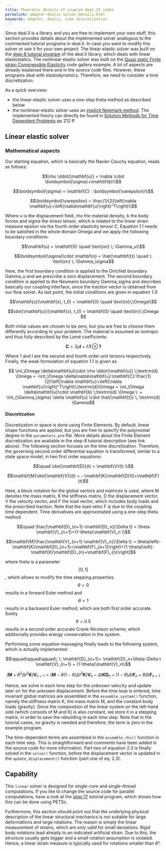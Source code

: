 ```yaml
---
title: Theoretic details of coupled deal.II codes
permalink: adapter-dealii-solver-details.html
keywords: adapter, dealii, time discretization
---
```


<!---
Latex Code for the equations
\begin{align*}\tag{1.1}
\begin{cases}
\rho \ddot{\mathbf{u}} &= \nabla \cdot \boldsymbol{\sigma}+\mathbf{b} \\
\boldsymbol{\sigma} &= \mathbf{C} : \boldsymbol{\varepsilon} \\
\boldsymbol{\varepsilon} &= \frac{1}{2}\left(\nabla \mathbf{u}+\left(\nabla\mathbf{u}\right)^T\right)
\end{cases}
\end{align*}

\begin{align*}\tag{1.2}
\mathbf{u} &= \mathbf{0} \quad \text{on} \; \Gamma_u\\
\boldsymbol{\sigma}\cdot \mathbf{n} &= \hat{\mathbf{t}} \quad \: \text{on} \; \Gamma_\sigma
\end{align*}

\begin{align*}\tag{1.3}
\mathbf{u}(\mathbf{x}, t_0) &= \mathbf{0} \quad \text{in}\;\Omega\\
\dot{\mathbf{u}}(\mathbf{x}, t_0) &= \mathbf{0} \quad \text{in}\;\Omega
\end{align*}

\begin{equation}\tag{1.4}
\mathbf{C} = 2\mu \mathbf{I}+\lambda\mathbf{1}\otimes \mathbf{1}
\end{equation}

\begin{align*}\tag{1.5}
 \int_\Omega \delta\mathbf{u}\cdot \rho \ddot{\mathbf{u}} \;\textrm{d} \Omega = & -\int_\Omega \delta\nabla\mathbf{u}:\mathbf{C}:\frac{1}{2}\left(\nabla \mathbf{u}+\left(\nabla
\mathbf{u}\right)^T\right)\;\textrm{d}\Omega  \\ &+ \int_\Omega \delta\mathbf{u}\cdot \mathbf{b} \;\textrm{d} \Omega \: + \int_{\Gamma_\sigma} \delta \mathbf{u} \cdot \hat{\mathbf{t}} \; \textrm{d} \Gamma
\end{align*}

\begin{align*}\tag{2.1}
\begin{cases}
\quad \dot{\mathbf{D}}(t) =& \mathbf{V}(t) \\
\mathbf{M}\dot{\mathbf{V}}(t)  =& - \mathbf{K}\mathbf{D}(t)+\mathbf{F}(t)
\end{cases}
\end{align*}
\begin{align*}\tag{2.2}
\begin{cases}
\quad \frac{\mathbf{D}_{n+1}-\mathbf{D}_n}{\Delta t} =& \theta \mathbf{V}_{n+1}+(1-\theta)\mathbf{V}_n \\
\mathbf{M}\frac{\mathbf{V}_{n+1}-\mathbf{V}_n}{\Delta t}  =& \theta\left(- \mathbf{K}\mathbf{D}_{n+1}+\mathbf{F}_{n+1}\right)+(1-\theta)\left(- \mathbf{K}\mathbf{D}_{n}+\mathbf{F}_{n}\right)
\end{cases}
\end{align*}

\begin{align*}\tag{2.3}
\begin{cases}
\qquad\qquad\qquad\; \: \mathbf{D}_{n+1}=&\mathbf{D}_n+\theta \Delta t \mathbf{V}_{n+1} + (1-\theta)\mathbf{V}_n\\
\left(\mathbf{M}+\theta^2 \Delta t^2\mathbf{K}\right) \mathbf{V}_{n+1}=&\left(\mathbf{M}- \theta(1-\theta\right)\Delta t^2\mathbf{K}) \mathbf{V}_n - \Delta t \mathbf{K} \mathbf{D}_n\\
&+ (1-\theta) \Delta t \mathbf{F}_n+  \theta \Delta t \mathbf{F}_{n+1}
\end{cases}
\end{align*}
-->

Since deal.II is a library and you are free to implement your own stuff, this section provides details about the implemented solver analogous to the commented tutorial programs in deal.II. In case you want to modify this solver or use it for your own project. The linear elastic solver was built on the [step-8 tutorial program](https://www.dealii.org/developer/doxygen/deal.II/step_8.html) of the deal.II library, which deals with linear elastostatics. The nonlinear elastic solver was built on the [Quasi static Finite strain Compressible Elasticity](https://www.dealii.org/developer/doxygen/deal.II/code_gallery_Quasi_static_Finite_strain_Compressible_Elasticity.html) code gallery example. A lot of aspects are already explained there and in the source code files. However, these programs deal with elastodynamics. Therefore, we need to consider a time discretization.

As a quick overview:

- the linear-elastic solver uses a one-step theta method as described below
- the nonlinear-elastic solver uses an [implicit Newmark method](https://en.wikipedia.org/wiki/Newmark-beta_method). The implemented theory can directly be found in [Solution Methods for Time Dependent Problems](https://link.springer.com/chapter/10.1007%2F978-3-540-71001-1_6) pp 212 ff

## Linear elastic solver

### Mathematical aspects

Our starting equation, which is basically the Navier-Cauchy equation, reads as follows:

$$\rho \ddot{\mathbf{u}} = \nabla \cdot \boldsymbol{\sigma}+\mathbf{b}\\$$

$$\boldsymbol{\sigma} = \mathbf{C} : \boldsymbol{\varepsilon}\\$$

$$\boldsymbol{\varepsilon} = \frac{1}{2}\left(\nabla \mathbf{u}+\left(\nabla\mathbf{u}\right)^T\right)\\$$

Where u is the displacement field, rho the material density, b the body forces and sigma the stress tensor, which is related to the linear strain measure epsilon via the fourth order elasticity tensor C. Equation 1.1 needs to be satisfied in the whole domain Omega and we apply the following boundary conditions:

$$\mathbf{u} = \mathbf{0} \quad \text{on} \; \Gamma_u\\$$

$$\boldsymbol{\sigma}\cdot \mathbf{n} = \hat{\mathbf{t}} \quad \: \text{on} \; \Gamma_\sigma$$

Here, the first boundary condition is applied to the Dirichlet boundary Gamma_u and we prescribe a zero displacement. The second boundary condition is applied to the Neumann boundary Gamma_sigma and describes basically our coupling interface, since the traction vector is obtained from our flow solver. As last point, the initial conditions are given in equation 1.3:

$$\mathbf{u}(\mathbf{x}, t_0) = \mathbf{0} \quad \text{in}\;\Omega\\$$

$$\dot{\mathbf{u}}(\mathbf{x}, t_0) = \mathbf{0} \quad \text{in}\;\Omega $$

Both initial values are chosen to be zero, but you are free to choose them differently according to your problem. The material is assumed as isotropic and thus fully described by the Lamé coefficients:

$$\mathbf{C} = 2\mu \mathbf{I}+\lambda\mathbf{1}\otimes \mathbf{1}$$

Where 1 and I are the second and fourth order unit tensors respectively. Finally, the weak formulation of equation 1.1 is given as

$$ \int_\Omega \delta\mathbf{u}\cdot \rho \ddot{\mathbf{u}} \;\textrm{d} \Omega = -\int_\Omega \delta\nabla\mathbf{u}:\mathbf{C}:\frac{1}{2}\left(\nabla \mathbf{u}+\left(\nabla
\mathbf{u}\right)^T\right)\;\textrm{d}\Omega + \int_\Omega \delta\mathbf{u}\cdot \mathbf{b} \;\textrm{d} \Omega \: + \int_{\Gamma_\sigma} \delta \mathbf{u} \cdot \hat{\mathbf{t}} \; \textrm{d} \Gamma$$

#### Discretization

Discretization in space is done using Finite Elements. By default, linear shape functions are applied, but you are free to specify the polynomial degree in the `parameters.prm` file. More details about the Finite Element discretization are available in the step-8 tutorial description (see link above). The following section focuses on the time discretization. Therefore, the governing second order differential equation is transformed, similar to a state space model, in two first order equations:

$$\quad \dot{\mathbf{D}}(t) = \mathbf{V}(t) \\$$

$$\mathbf{M}\dot{\mathbf{V}}(t)  = - \mathbf{K}\mathbf{D}(t)+\mathbf{F}(t)$$

Here, a block notation for the global vectors and matrices is used, where M denotes the mass matrix, K the stiffness matrix, D the displacement vector, V the velocity vector, and F the load vector, which includes body loads and the prescribed traction. Note that the load vetor F is due to the coupling time dependent. Time derivatives are approximated using a one-step theta method

$$\quad \frac{\mathbf{D}_{n+1}-\mathbf{D}_n}{\Delta t} = \theta \mathbf{V}_{n+1}+(1-\theta)\mathbf{V}_n \\$$

$$\mathbf{M}\frac{\mathbf{V}_{n+1}-\mathbf{V}_n}{\Delta t}  = \theta\left(- \mathbf{K}\mathbf{D}_{n+1}+\mathbf{F}_{n+1}\right)+(1-\theta)\left(- \mathbf{K}\mathbf{D}_{n}+\mathbf{F}_{n}\right)$$

where theta is a parameter $$ [0,1] $$, which allows to modify the time stepping properties. $$ \theta = 0 $$ results in a forward Euler method and $$ \theta = 1 $$ results in a backward Euler method, which are both first order accurate. Solely $$ \theta = 0.5 $$ results in a second order accurate Crank-Nicolson scheme, which additionally provides energy conservation in the system.

Performing some equation massaging finally leads to the following system, which is actually implemented:

$$\qquad\qquad\qquad\; \: \mathbf{D}_{n+1}= \mathbf{D}_n+\theta \Delta t \mathbf{V}_{n+1} + (1-\theta)\mathbf{V}_n\\$$

$$\left(\mathbf{M}+\theta^2 \Delta t^2\mathbf{K}\right) \mathbf{V}_{n+1}=\left(\mathbf{M}- \theta(1-\theta\right)\Delta t^2\mathbf{K}) \mathbf{V}_n - \Delta t \mathbf{K} \mathbf{D}_n + (1-\theta) \Delta t \mathbf{F}_n+  \theta \Delta t \mathbf{F}_{n+1}$$

Hence, we solve in each time step for the unknown velocity and update later on  for the unknown displacement. Before the time loop is entered, time invariant global matrices are assembled in the `assemble_system()` function, namely the stiffness matrix K, the mass matrix M, and the constant body loads (gravity). Since the composition of the linear system on the left-hand side (which consists of M and K) is also constant, we store it in a stepping matrix, in order to save the rebuilding in each time step. Note that in the tutorial cases, no gravity is needed and therefore, the term is zero in the example program.

The time-dependent terms are assembled in the `assemble_rhs()` function in each time step. This is straightforward and comments have been added in the source code for more information. Part two of equation 2.3 is finally solved in the `solve()` function, before the displacement vector is updated in the `update_displacement()` function (part one of eq. 2.3).

## Capability

This `linear` solver is designed for single-core and single-thread computations. If you like to change the source code for parallel computations, have a look at the [step-17](https://www.dealii.org/developer/doxygen/deal.II/step_17.html) tutorial program, which shows how this can be done using PETSc.

Furthermore, this section should point out that the underlying physical description of the linear structural mechanics is not suitable for large deformations and large rotations. The reason is simply the linear measurement of strains, which are only valid for small deviations. Rigid body rotations lead already to an indicated artificial strain. Due to this, the structure usually gets bigger and a small rotation assumption is violated. Hence, a linear strain measure is typically used for rotations smaller than 6°.
